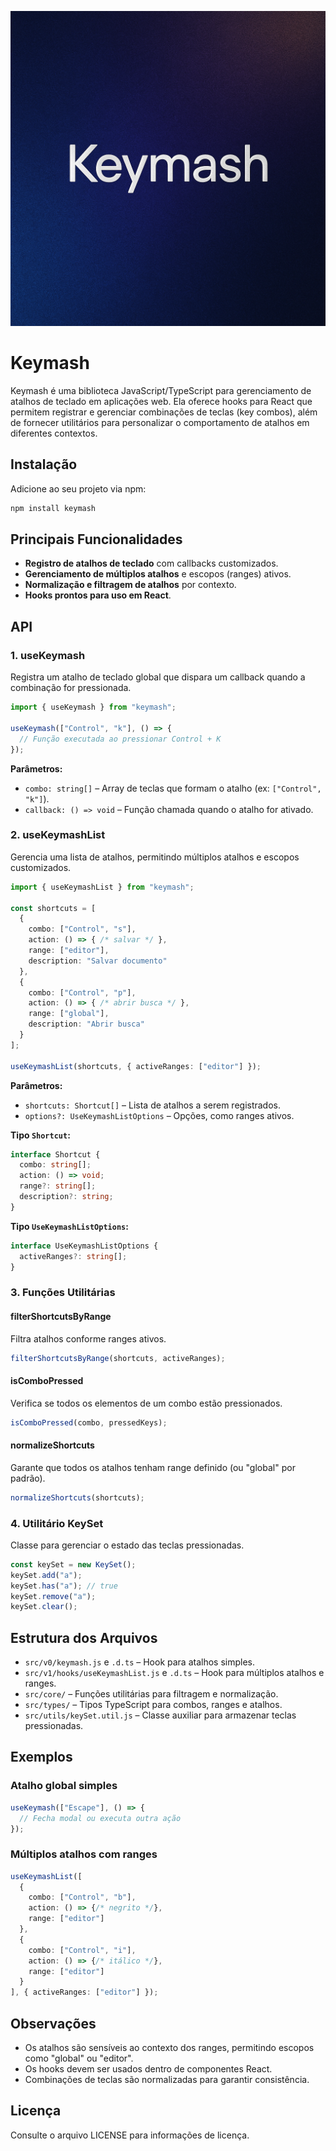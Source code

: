 ![Logo](doc/img/keymash.png) 

# Keymash

Keymash é uma biblioteca JavaScript/TypeScript para gerenciamento de atalhos de teclado em aplicações web. Ela oferece hooks para React que permitem registrar e gerenciar combinações de teclas (key combos), além de fornecer utilitários para personalizar o comportamento de atalhos em diferentes contextos.

## Instalação

Adicione ao seu projeto via npm:

```bash
npm install keymash
```

## Principais Funcionalidades

- **Registro de atalhos de teclado** com callbacks customizados.
- **Gerenciamento de múltiplos atalhos** e escopos (ranges) ativos.
- **Normalização e filtragem de atalhos** por contexto.
- **Hooks prontos para uso em React**.

## API

### 1. useKeymash

Registra um atalho de teclado global que dispara um callback quando a combinação for pressionada.

```typescript
import { useKeymash } from "keymash";

useKeymash(["Control", "k"], () => {
  // Função executada ao pressionar Control + K
});
```

**Parâmetros:**

- `combo: string[]` – Array de teclas que formam o atalho (ex: `["Control", "k"]`).
- `callback: () => void` – Função chamada quando o atalho for ativado.

### 2. useKeymashList

Gerencia uma lista de atalhos, permitindo múltiplos atalhos e escopos customizados.

```typescript
import { useKeymashList } from "keymash";

const shortcuts = [
  {
    combo: ["Control", "s"],
    action: () => { /* salvar */ },
    range: ["editor"],
    description: "Salvar documento"
  },
  {
    combo: ["Control", "p"],
    action: () => { /* abrir busca */ },
    range: ["global"],
    description: "Abrir busca"
  }
];

useKeymashList(shortcuts, { activeRanges: ["editor"] });
```

**Parâmetros:**

- `shortcuts: Shortcut[]` – Lista de atalhos a serem registrados.
- `options?: UseKeymashListOptions` – Opções, como ranges ativos.

**Tipo `Shortcut`:**

```typescript
interface Shortcut {
  combo: string[];
  action: () => void;
  range?: string[];
  description?: string;
}
```

**Tipo `UseKeymashListOptions`:**

```typescript
interface UseKeymashListOptions {
  activeRanges?: string[];
}
```

### 3. Funções Utilitárias

#### filterShortcutsByRange

Filtra atalhos conforme ranges ativos.

```typescript
filterShortcutsByRange(shortcuts, activeRanges);
```

#### isComboPressed

Verifica se todos os elementos de um combo estão pressionados.

```typescript
isComboPressed(combo, pressedKeys);
```

#### normalizeShortcuts

Garante que todos os atalhos tenham range definido (ou "global" por padrão).

```typescript
normalizeShortcuts(shortcuts);
```

### 4. Utilitário KeySet

Classe para gerenciar o estado das teclas pressionadas.

```typescript
const keySet = new KeySet();
keySet.add("a");
keySet.has("a"); // true
keySet.remove("a");
keySet.clear();
```

## Estrutura dos Arquivos

- `src/v0/keymash.js` e `.d.ts` – Hook para atalhos simples.
- `src/v1/hooks/useKeymashList.js` e `.d.ts` – Hook para múltiplos atalhos e ranges.
- `src/core/` – Funções utilitárias para filtragem e normalização.
- `src/types/` – Tipos TypeScript para combos, ranges e atalhos.
- `src/utils/keySet.util.js` – Classe auxiliar para armazenar teclas pressionadas.

## Exemplos

### Atalho global simples

```typescript
useKeymash(["Escape"], () => {
  // Fecha modal ou executa outra ação
});
```

### Múltiplos atalhos com ranges

```typescript
useKeymashList([
  {
    combo: ["Control", "b"],
    action: () => {/* negrito */},
    range: ["editor"]
  },
  {
    combo: ["Control", "i"],
    action: () => {/* itálico */},
    range: ["editor"]
  }
], { activeRanges: ["editor"] });
```

## Observações

- Os atalhos são sensíveis ao contexto dos ranges, permitindo escopos como "global" ou "editor".
- Os hooks devem ser usados dentro de componentes React.
- Combinações de teclas são normalizadas para garantir consistência.

## Licença

Consulte o arquivo LICENSE para informações de licença.
